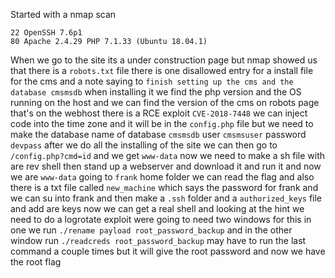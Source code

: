 Started with a nmap scan
```
22 OpenSSH 7.6p1
80 Apache 2.4.29 PHP 7.1.33 (Ubuntu 18.04.1) 
```
When we go to the site its a under construction page but nmap showed us that there is a `robots.txt` file there is one disallowed entry for a install file for the cms and a note saying to `finish setting up the cms and the database cmsmsdb` when installing it we find the php version and the OS running on the host and we can find the version of the cms on robots page that's on the webhost there is a RCE exploit `CVE-2018-7448` we can inject code into the time zone and it will be in the `config.php` file but we need to make the database name of database `cmsmsdb` user `cmsmsuser` password `devpass` after we do all the installing of the site we can then go to `/config.php?cmd=id` and we get `www-data` now we need to make a sh file with are rev shell then stand up a webserver and download it and run it and now we are `www-data` going to `frank` home folder we can read the flag and also there is a txt file called `new_machine` which says the password for frank and we can su into frank and then make a `.ssh` folder and a `authorized_keys` file and add are keys now we can get a real shell and looking at the hint we need to do a logrotate exploit were going to need two windows for this in one we run `./rename payload root_password_backup` and in the other window run `./readcreds root_password_backup` may have to run the last command a couple times but it will give the root password and now we have the root flag  